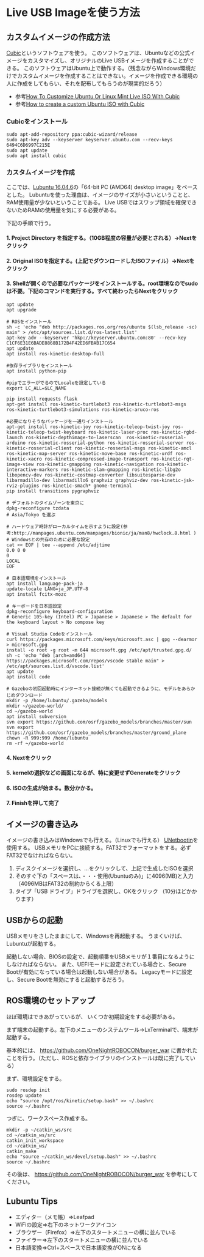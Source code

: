 # Live USB Imageを使う方法
## カスタムイメージの作成方法
[Cubic](https://launchpad.net/cubic)というソフトウェアを使う。
このソフトウェアは、Ubuntuなどの公式イメージをカスタマイズし、オリジナルのLive USBイメージを作成することができる。
このソフトウェアはUbuntu上で動作する。（残念ながらWindows環境だけでカスタムイメージを作成することはできない。イメージを作成できる環境の人に作成をしてもらい、それを配布してもらうのが現実的だろう）
- 参考[How To Customize Ubuntu Or Linux Mint Live ISO With Cubic](https://www.linuxuprising.com/2018/07/how-to-customize-ubuntu-or-linux-mint.html)
- 参考[How to create a custom Ubuntu ISO with Cubic](https://www.techrepublic.com/article/how-to-create-a-custom-ubuntu-iso-with-cubic/)

### Cubicをインストール
```
sudo apt-add-repository ppa:cubic-wizard/release
sudo apt-key adv --keyserver keyserver.ubuntu.com --recv-keys 6494C6D6997C215E
sudo apt update
sudo apt install cubic
```

### カスタムイメージを作成
ここでは、[Lubuntu 16.04.6](http://cdimage.ubuntu.com/lubuntu/releases/16.04.6/release/)の「64-bit PC (AMD64) desktop image」をベースとした。
Lubuntuを使った理由は、イメージのサイズが小さいということと、RAM使用量が少ないということである。
Live USBではスワップ領域を確保できないためRAMの使用量を気にする必要がある。

下記の手順で行う。
#### 1. Project Directory を指定する。（10GB程度の容量が必要とされる）→Nextをクリック
#### 2. Original ISOを指定する。(上記でダウンロードしたISOファイル）→Nextをクリック
#### 3. Shellが開くので必要なパッケージをインストールする。root環境なのでsudoは不要。下記のコマンドを実行する。すべて終わったらNextをクリック
```
apt update
apt upgrade

# ROSをインストール
sh -c 'echo "deb http://packages.ros.org/ros/ubuntu $(lsb_release -sc) main" > /etc/apt/sources.list.d/ros-latest.list'
apt-key adv --keyserver 'hkp://keyserver.ubuntu.com:80' --recv-key C1CF6E31E6BADE8868B172B4F42ED6FBAB17C654
apt update
apt install ros-kinetic-desktop-full

#依存ライブラリをインストール
apt install python-pip

#pipでエラーがでるのでLocaleを設定している
export LC_ALL=$LC_NAME

pip install requests flask
apt-get install ros-kinetic-turtlebot3 ros-kinetic-turtlebot3-msgs ros-kinetic-turtlebot3-simulations ros-kinetic-aruco-ros

#必要になりそうなパッケージを一通りインストール
apt-get install ros-kinetic-joy ros-kinetic-teleop-twist-joy ros-kinetic-teleop-twist-keyboard ros-kinetic-laser-proc ros-kinetic-rgbd-launch ros-kinetic-depthimage-to-laserscan  ros-kinetic-rosserial-arduino ros-kinetic-rosserial-python ros-kinetic-rosserial-server ros-kinetic-rosserial-client ros-kinetic-rosserial-msgs ros-kinetic-amcl ros-kinetic-map-server ros-kinetic-move-base ros-kinetic-urdf ros-kinetic-xacro ros-kinetic-compressed-image-transport ros-kinetic-rqt-image-view ros-kinetic-gmapping ros-kinetic-navigation ros-kinetic-interactive-markers ros-kinetic-slam-gmapping ros-kinetic-libg2o libopencv-dev ros-kinetic-costmap-converter libsuitesparse-dev libarmadillo-dev libarmadillo6 graphviz graphviz-dev ros-kinetic-jsk-rviz-plugins ros-kinetic-smach* gnome-terminal
pip install transitions pygraphviz

# デフォルトのタイムゾーンを東京に
dpkg-reconfigure tzdata
# Asia/Tokyo を選ぶ

# ハードウェア時計がローカルタイムを示すように設定(参考:http://manpages.ubuntu.com/manpages/bionic/ja/man8/hwclock.8.html )
# Windowsとの共存のために必要な設定
cat << EOF | tee --append /etc/adjtime
0.0 0 0
0
LOCAL
EOF

# 日本語環境をインストール 
apt install language-pack-ja
update-locale LANG=ja_JP.UTF-8
apt install fcitx-mozc

# キーボードを日本語設定
dpkg-reconfigure keyboard-configuration
# Generic 105-key (Intel) PC > Japanese > Japanese > The default for the keyboard layout > No compose key

# Visual Studio Codeをインストール
curl https://packages.microsoft.com/keys/microsoft.asc | gpg --dearmor > microsoft.gpg
install -o root -g root -m 644 microsoft.gpg /etc/apt/trusted.gpg.d/
sh -c 'echo "deb [arch=amd64] https://packages.microsoft.com/repos/vscode stable main" > /etc/apt/sources.list.d/vscode.list'
apt update
apt install code

# Gazeboの初回起動時にインターネット接続が無くても起動できるように、モデルをあらかじめダウンロード
mkdir -p /home/lubuntu/.gazebo/models
mkdir ~/gazebo-world/
cd ~/gazebo-world
apt install subversion
svn export https://github.com/osrf/gazebo_models/branches/master/sun
svn export https://github.com/osrf/gazebo_models/branches/master/ground_plane
chown -R 999:999 /home/lubuntu
rm -rf ~/gazebo-world

```
#### 4. Nextをクリック
#### 5. kernelの選択などの画面になるが、特に変更せずGenerateをクリック
#### 6. ISOの生成が始まる。数分かかる。
#### 7. Finishを押して完了

## イメージの書き込み
イメージの書き込みはWindowsでも行える。（Linuxでも行える）
[UNetbootin](https://unetbootin.github.io/)を使用する。
USBメモリをPCに接続する。FAT32でフォーマットをする。必ずFAT32でなければならない。
1. ディスクイメージを選択し、...をクリックして、上記で生成したISOを選択
2. そのすぐ下の「スペースは、・・・使用(Ubuntuのみ)」に4096(MB)と入力（4096MBはFAT32の制約からくる上限）
3. タイプ「USB ドライブ」ドライブを選択し、OKをクリック
（10分ほどかかります）

## USBからの起動
USBメモリをさしたままにして、Windowsを再起動する。
うまくいけば、Lubuntuが起動する。

起動しない場合、BIOSの設定で、起動順番をUSBメモリが１番目になるようにしなければならない。
また、UEFIモードに設定されている場合と、Secure Bootが有効になっている場合は起動しない場合がある。
Legacyモードに設定し、Secure Bootを無効にすると起動するだろう。

## ROS環境のセットアップ
ほぼ環境はできあがっているが、
いくつか初期設定をする必要がある。

まず端末の起動する。左下のメニューのシステムツール→LxTerminalで、端末が起動する。


基本的には、
https://github.com/OneNightROBOCON/burger_war
に書かれたことを行う。（ただし、ROSと依存ライブラリのインストールは既に完了している）

まず、環境設定をする。
```
sudo rosdep init
rosdep update
echo "source /opt/ros/kinetic/setup.bash" >> ~/.bashrc
source ~/.bashrc
```

つぎに、ワークスペース作成する。
```
mkdir -p ~/catkin_ws/src
cd ~/catkin_ws/src
catkin_init_workspace
cd ~/catkin_ws/
catkin_make
echo "source ~/catkin_ws/devel/setup.bash" >> ~/.bashrc
source ~/.bashrc
```

その後は、
https://github.com/OneNightROBOCON/burger_war
を参考にしてください。

## Lubuntu Tips
- エディター（メモ帳）⇒Leafpad
- WiFiの設定⇒右下のネットワークアイコン
- ブラウザー（Firefox）⇒左下のスタートメニューの横に並んでいる
- ファイラー⇒左下のスタートメニューの横に並んでいる
- 日本語変換⇒Ctrl+スペースで日本語変換がONになる
